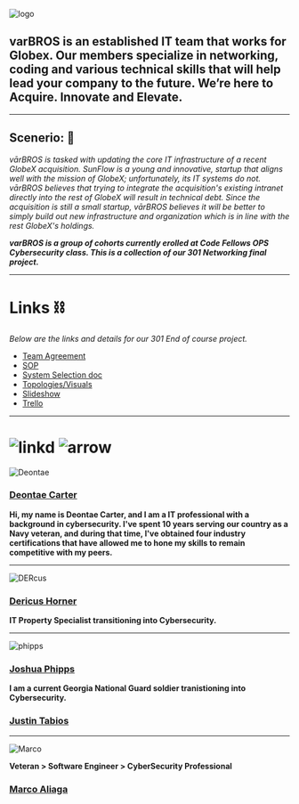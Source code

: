 ![logo](https://github.com/varBROS/varBROS/blob/main/var.png)

## varBROS is an established IT team that works for Globex. Our members specialize in networking, coding and various technical skills that will help lead your company to the future. We’re here to Acquire. Innovate and Elevate. 
___
##  **Scenerio:** 📜
*vārBROS is tasked with updating the core IT infrastructure of a recent GlobeX acquisition. SunFlow is a young and innovative, startup that aligns well with the mission of GlobeX; unfortunately, its IT systems do not. vārBROS believes that trying to integrate the acquisition's existing intranet directly into the rest of GlobeX will result in technical debt. Since the acquisition is still a small startup, vārBROS believes it will be better to simply build out new infrastructure and organization which is in line with the rest GlobeX's holdings.*

***varBROS is a group of cohorts currently erolled at Code Fellows OPS Cybersecurity class. This is a collection of our 301 Networking final project.***
___

# Links ⛓️

*Below are the links and details for our 301 End of course project.*
- [Team Agreement](https://github.com/varBROS/varBROS/blob/main/Group%20Project_%20Team%20Agreement%20(1).pdf)
- [SOP](https://github.com/varBROS/varBROS/blob/main/SOP.md)
- [System Selection doc](https://github.com/varBROS/varBROS/blob/main/Ops-301d6%20Team3%20System%20Selection(Prep%202).pdf)
- [Topologies/Visuals](https://github.com/varBROS/varBROS/blob/main/varbros%20initial%20topology.pdf)
- [Slideshow](https://docs.google.com/presentation/d/1dPyzRTPf2aGJfoClzM-qQFnzpn36TnLyspsyvtsmA9A/edit) 
- [Trello](https://trello.com/b/Gq4Hd1kG/ops-301-team)
___

# ![linkd](https://github.com/varBROS/varBROS/blob/main/imageedit_5_8262048883.jpg) ![arrow](https://github.com/varBROS/varBROS/blob/main/small%20arrow.gif)
![Deontae](https://github.com/varBROS/varBROS/blob/main/taetae.png)
### [Deontae Carter](https://www.linkedin.com/in/deontae-carter/)
**Hi, my name is Deontae Carter, and I am a IT professional with a background in cybersecurity. I've spent 10 years serving our country as a Navy veteran, and during that time, I've obtained four industry certifications that have allowed me to hone my skills to remain competitive with my peers.**
___
![DERcus](https://github.com/varBROS/varBROS/blob/main/DERcus1.jpg)
### [Dericus Horner](https://www.linkedin.com/in/dericus-horner/)
**IT Property Specialist transitioning into Cybersecurity.**
___
![phipps](https://github.com/varBROS/varBROS/blob/main/jp.jpg)
### [Joshua Phipps](https://www.linkedin.com/in/joshua-phipps-755a20264/)
**I am a current Georgia National Guard soldier tranistioning into Cybersecurity.** 
### [Justin Tabios](https://www.linkedin.com/in/justintabios/)
___
![Marco](https://github.com/varBROS/varBROS/blob/main/Hotmic_.jpg)

**Veteran > Software Engineer > CyberSecurity Professional**
### [Marco Aliaga](https://github.com/varBROS/varBROS/blob/main/Hotmic_.jpg)
